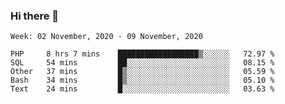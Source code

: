 ### Hi there 👋

<!--START_SECTION:waka-->
```text
Week: 02 November, 2020 - 09 November, 2020

PHP     8 hrs 7 mins    ██████████████████▒░░░░░░   72.97 % 
SQL     54 mins         ██░░░░░░░░░░░░░░░░░░░░░░░   08.15 % 
Other   37 mins         █▒░░░░░░░░░░░░░░░░░░░░░░░   05.59 % 
Bash    34 mins         █▒░░░░░░░░░░░░░░░░░░░░░░░   05.10 % 
Text    24 mins         █░░░░░░░░░░░░░░░░░░░░░░░░   03.63 % 
```
<!--END_SECTION:waka-->

<!--
**ccaglayan/ccaglayan** is a ✨ _special_ ✨ repository because its `README.md` (this file) appears on your GitHub profile.

Here are some ideas to get you started:

- 🔭 I’m currently working on ...
- 🌱 I’m currently learning ...
- 👯 I’m looking to collaborate on ...
- 🤔 I’m looking for help with ...
- 💬 Ask me about ...
- 📫 How to reach me: ...
- 😄 Pronouns: ...
- ⚡ Fun fact: ...
-->
